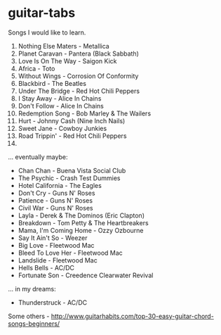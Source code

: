 # guitar-tabs
Songs I would like to learn.

  1. Nothing Else Maters - Metallica
  2. Planet Caravan - Pantera (Black Sabbath)
  3. Love Is On The Way - Saigon Kick
  4. Africa - Toto
  5. Without Wings - Corrosion Of Conformity
  6. Blackbird - The Beatles 
  7. Under The Bridge - Red Hot Chili Peppers
  8. I Stay Away - Alice In Chains
  9. Don't Follow - Alice In Chains
  10. Redemption Song - Bob Marley & The Wailers
  11. Hurt - Johnny Cash (Nine Inch Nails)
  12. Sweet Jane - Cowboy Junkies
  13. Road Trippin' - Red Hot Chili Peppers
  14. 
  
... eventually maybe:

  + Chan Chan - Buena Vista Social Club
  + The Psychic - Crash Test Dummies
  + Hotel California - The Eagles
  + Don't Cry - Guns N' Roses
  + Patience - Guns N' Roses
  + Civil War - Guns N' Roses
  + Layla - Derek & The Dominos (Eric Clapton)
  + Breakdown - Tom Petty & The Heartbreakers
  + Mama, I'm Coming Home - Ozzy Ozbourne
  + Say It Ain't So - Weezer
  + Big Love - Fleetwood Mac
  + Bleed To Love Her - Fleetwood Mac
  + Landslide - Fleetwood Mac
  + Hells Bells - AC/DC
  + Fortunate Son - Creedence Clearwater Revival
  
... in my dreams:

  + Thunderstruck - AC/DC

Some others - http://www.guitarhabits.com/top-30-easy-guitar-chord-songs-beginners/

